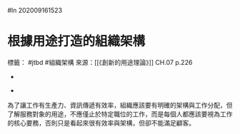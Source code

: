 #ln 202009161523
# 根據用途打造的組織架構
標籤： #jtbd #組織架構
來源：[[《創新的用途理論》]] CH.07 p.226

-

>

-

為了讓工作有生產力、資訊傳遞有效率，組織應該要有明確的架構與工作分配，但了解服務對象的用途，不應僅止於特定職位的工作，而是每個人都應該要視為工作的核心要務，否則只是看起來很有效率與架構，但卻不能滿足顧客。